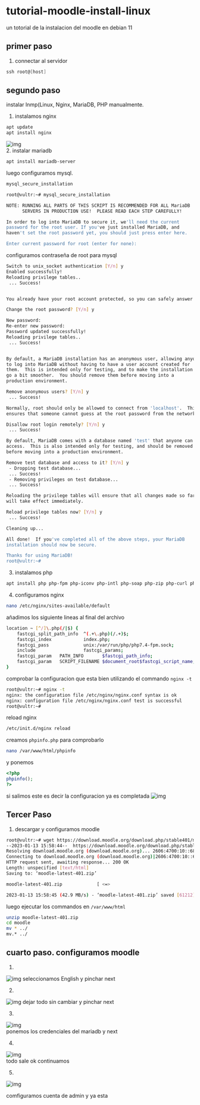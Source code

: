 # tutorial-moodle-install-linux
un totorial de la instalacion del moodle en debian 11

## primer paso 
1. connectar al servidor       

``` powershell 
ssh root@[host] 
```     
## segundo paso
 instalar lnmp(Linux, Nginx, MariaDB, PHP manualmente.     
1. instalamos nginx
```bash
apt update 
apt install nginx 
```
![img](https://github.com/kesshouban/tutorial-moodle-install-linux/raw/main/pic/1.png)    
2. instalar mariadb
```bash
apt install mariadb-server
```
luego configuramos mysql.
```bash
mysql_secure_installation
```
```bash
root@vultr:~# mysql_secure_installation

NOTE: RUNNING ALL PARTS OF THIS SCRIPT IS RECOMMENDED FOR ALL MariaDB
      SERVERS IN PRODUCTION USE!  PLEASE READ EACH STEP CAREFULLY!

In order to log into MariaDB to secure it, we'll need the current
password for the root user. If you've just installed MariaDB, and
haven't set the root password yet, you should just press enter here.

Enter current password for root (enter for none):
```
configuramos contraseña de root para mysql
```bash
Switch to unix_socket authentication [Y/n] y
Enabled successfully!
Reloading privilege tables..
 ... Success!


You already have your root account protected, so you can safely answer 'n'.

Change the root password? [Y/n] y

New password:
Re-enter new password:
Password updated successfully!
Reloading privilege tables..
 ... Success!


By default, a MariaDB installation has an anonymous user, allowing anyone
to log into MariaDB without having to have a user account created for
them.  This is intended only for testing, and to make the installation
go a bit smoother.  You should remove them before moving into a
production environment.

Remove anonymous users? [Y/n] y
 ... Success!

Normally, root should only be allowed to connect from 'localhost'.  This
ensures that someone cannot guess at the root password from the network.

Disallow root login remotely? [Y/n] y
 ... Success!

By default, MariaDB comes with a database named 'test' that anyone can
access.  This is also intended only for testing, and should be removed
before moving into a production environment.

Remove test database and access to it? [Y/n] y
 - Dropping test database...
 ... Success!
 - Removing privileges on test database...
 ... Success!

Reloading the privilege tables will ensure that all changes made so far
will take effect immediately.

Reload privilege tables now? [Y/n] y
 ... Success!

Cleaning up...

All done!  If you've completed all of the above steps, your MariaDB
installation should now be secure.

Thanks for using MariaDB!
root@vultr:~#
```

3. instalamos php

```bash
apt install php php-fpm php-iconv php-intl php-soap php-zip php-curl php-mbstring php-mysql php-gd php-xml php-pspell php-json php-xmlrpc
```
4. configuramos nginx
```bash
nano /etc/nginx/sites-available/default
```
añadimos los siguiente lineas al final del archivo
```bash
location ~ [^/]\.php(/|$) {
    fastcgi_split_path_info  ^(.+\.php)(/.+)$;
    fastcgi_index            index.php;
    fastcgi_pass             unix:/var/run/php/php7.4-fpm.sock;
    include                  fastcgi_params;
    fastcgi_param   PATH_INFO       $fastcgi_path_info;
    fastcgi_param   SCRIPT_FILENAME $document_root$fastcgi_script_name;
}
```
comprobar la configuracion que esta bien utilizando el commando `nginx -t`
```bash
root@vultr:~# nginx -t
nginx: the configuration file /etc/nginx/nginx.conf syntax is ok
nginx: configuration file /etc/nginx/nginx.conf test is successful
root@vultr:~#
```
reload nginx 
```bash
/etc/init.d/nginx reload
```
creamos `phpinfo.php` para comprobarlo
```bash
nano /var/www/html/phpinfo 
```
y ponemos 
```php
<?php 
phpinfo();
?>
```
si salimos este es decir la configuracion ya es completada
![img](https://github.com/kesshouban/tutorial-moodle-install-linux/raw/main/pic/2.png)

## Tercer Paso
1. descargar y configuramos moodle 
```bash
root@vultr:~# wget https://download.moodle.org/download.php/stable401/moodle-latest-401.zip
--2023-01-13 15:58:44--  https://download.moodle.org/download.php/stable401/moodle-latest-401.zip
Resolving download.moodle.org (download.moodle.org)... 2606:4700:10::6816:4051, 2606:4700:10::6816:4151, 2606:4700:10::ac43:1ae9, ...
Connecting to download.moodle.org (download.moodle.org)|2606:4700:10::6816:4051|:443... connected.
HTTP request sent, awaiting response... 200 OK
Length: unspecified [text/html]
Saving to: ‘moodle-latest-401.zip’

moodle-latest-401.zip             [ <=>                                              ]  59.78K  --.-KB/s    in 0.001s

2023-01-13 15:58:45 (42.9 MB/s) - ‘moodle-latest-401.zip’ saved [61212]
```
luego ejecutar los commandos en `/var/www/html`
```bash
unzip moodle-latest-401.zip
cd moodle
mv * ../
mv.* ../
```
## cuarto paso. configuramos moodle
1. 
![img](https://github.com/kesshouban/tutorial-moodle-install-linux/raw/main/pic/3.png)
seleccionamos English y pinchar next    

2. 
![img](https://github.com/kesshouban/tutorial-moodle-install-linux/raw/main/pic/4.png)
dejar todo sin cambiar y pinchar next      

3.     
![img](https://github.com/kesshouban/tutorial-moodle-install-linux/raw/main/pic/5.png)    
ponemos los credenciales del mariadb y next

4. 
![img](https://github.com/kesshouban/tutorial-moodle-install-linux/raw/main/pic/6.png)   
todo sale ok continuamos

5. 
![img](https://github.com/kesshouban/tutorial-moodle-install-linux/raw/main/pic/8.png)   

comfiguramos cuenta de admin y ya esta

